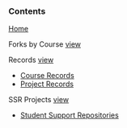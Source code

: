 ### Contents
[Home](Home)

Forks by Course [view](Forks-by-Course)

Records [view](https://github.com/oU1TS/.github/wiki/Records)
- [Course Records](Course-Records)
- [Project Records](Project-Records)

SSR Projects [view](https://github.com/oU1TS/.github/wiki/SSR-Projects)
- [Student Support Repositories](Student-Support-Repositories)
